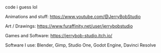 code i guess lol


Animations and stuff:
  https://www.youtube.com/@JerryBobStudio

Art / Drawings:
  https://www.furaffinity.net/user/jerrybobstudio

Games and Software:
  https://jerrybob-studio.itch.io/


Software I use:
  Blender, Gimp, Studio One, Godot Engine, Davinci Resolve

